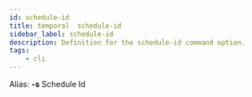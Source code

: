 ```yaml
---
id: schedule-id
title: temporal  schedule-id
sidebar_label: schedule-id
description: Definition for the schedule-id command option.
tags:
	- cli
---
```


Alias: **-s**
Schedule Id
